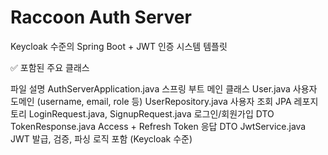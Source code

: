 # Raccoon Auth Server

Keycloak 수준의 Spring Boot + JWT 인증 시스템 템플릿

✅ 포함된 주요 클래스

파일	설명
AuthServerApplication.java	스프링 부트 메인 클래스
User.java	사용자 도메인 (username, email, role 등)
UserRepository.java	사용자 조회 JPA 레포지토리
LoginRequest.java, SignupRequest.java	로그인/회원가입 DTO
TokenResponse.java	Access + Refresh Token 응답 DTO
JwtService.java	JWT 발급, 검증, 파싱 로직 포함 (Keycloak 수준)